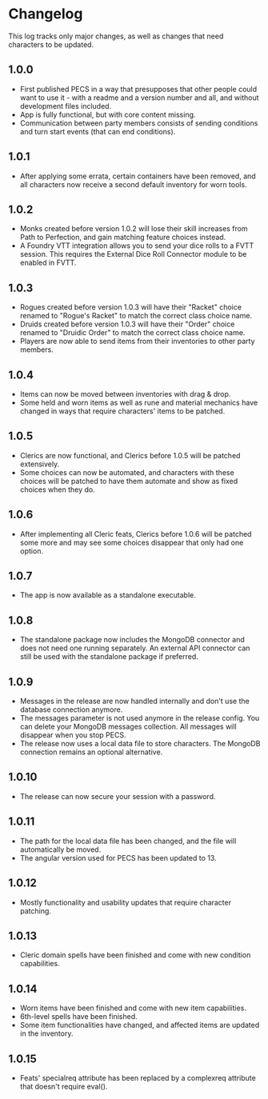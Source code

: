# Changelog

This log tracks only major changes, as well as changes that need characters to be updated.

## 1.0.0

- First published PECS in a way that presupposes that other people could want to use it - with a readme and a version number and all, and without development files included.
- App is fully functional, but with core content missing.
- Communication between party members consists of sending conditions and turn start events (that can end conditions).

## 1.0.1

- After applying some errata, certain containers have been removed, and all characters now receive a second default inventory for worn tools.

## 1.0.2

- Monks created before version 1.0.2 will lose their skill increases from Path to Perfection, and gain matching feature choices instead.
- A Foundry VTT integration allows you to send your dice rolls to a FVTT session. This requires the External Dice Roll Connector module to be enabled in FVTT.

## 1.0.3

- Rogues created before version 1.0.3 will have their "Racket" choice renamed to "Rogue's Racket" to match the correct class choice name.
- Druids created before version 1.0.3 will have their "Order" choice renamed to "Druidic Order" to match the correct class choice name.
- Players are now able to send items from their inventories to other party members.

## 1.0.4

- Items can now be moved between inventories with drag & drop.
- Some held and worn items as well as rune and material mechanics have changed in ways that require characters' items to be patched.

## 1.0.5

- Clerics are now functional, and Clerics before 1.0.5 will be patched extensively.
- Some choices can now be automated, and characters with these choices will be patched to have them automate and show as fixed choices when they do.

## 1.0.6

- After implementing all Cleric feats, Clerics before 1.0.6 will be patched some more and may see some choices disappear that only had one option.

## 1.0.7

- The app is now available as a standalone executable.

## 1.0.8

- The standalone package now includes the MongoDB connector and does not need one running separately. An external API connector can still be used with the standalone package if preferred.

## 1.0.9

- Messages in the release are now handled internally and don't use the database connection anymore.
- The messages parameter is not used anymore in the release config. You can delete your MongoDB messages collection. All messages will disappear when you stop PECS.
- The release now uses a local data file to store characters. The MongoDB connection remains an optional alternative.

## 1.0.10

- The release can now secure your session with a password.

## 1.0.11

- The path for the local data file has been changed, and the file will automatically be moved.
- The angular version used for PECS has been updated to 13.

## 1.0.12

- Mostly functionality and usability updates that require character patching.

## 1.0.13

- Cleric domain spells have been finished and come with new condition capabilities.

## 1.0.14

- Worn items have been finished and come with new item capabilities.
- 6th-level spells have been finished.
- Some item functionalities have changed, and affected items are updated in the inventory.

## 1.0.15

- Feats' specialreq attribute has been replaced by a complexreq attribute that doesn't require eval().
